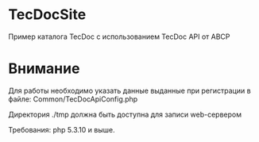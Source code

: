 TecDocSite
==========

Пример каталога TecDoc с использованием TecDoc API от ABCP

Внимание
========
Для работы необходимо указать данные выданные при регистрации в файле: Common/TecDocApiConfig.php

Директория ./tmp должна быть доступна для записи web-сервером

Требования:
php 5.3.10 и выше.